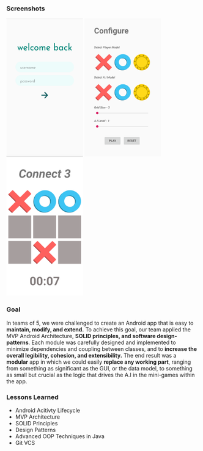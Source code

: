 ### Screenshots

<p float="left" align="centre">
  <img src="images/login.png" width="200" height="362"/>
  <img src="images/token_selection.png" width="200" height="362"/> 
  <img src="images/connect.png" width="200" height="362"/>
</p>

### Goal

In teams of 5, we were challenged to create an Android app that is easy to **maintain, modify, and extend.** To achieve this goal, our team applied the MVP Android Architecture, **SOLID principles, and software design-patterns**. Each module was carefully designed and implemented to minimize dependencies and coupling between classes, and to **increase the overall legibility, cohesion, and extensibility.** The end result was a **modular** app in which we could easily **replace any working part**, ranging from something as significant as the GUI, or the data model, to something as small but crucial as the logic that drives the A.I in the mini-games within the app.

### Lessons Learned

- Android Acitivty Lifecycle
- MVP Architecture
- SOLID Principles
- Design Patterns
- Advanced OOP Techniques in Java
- Git VCS
